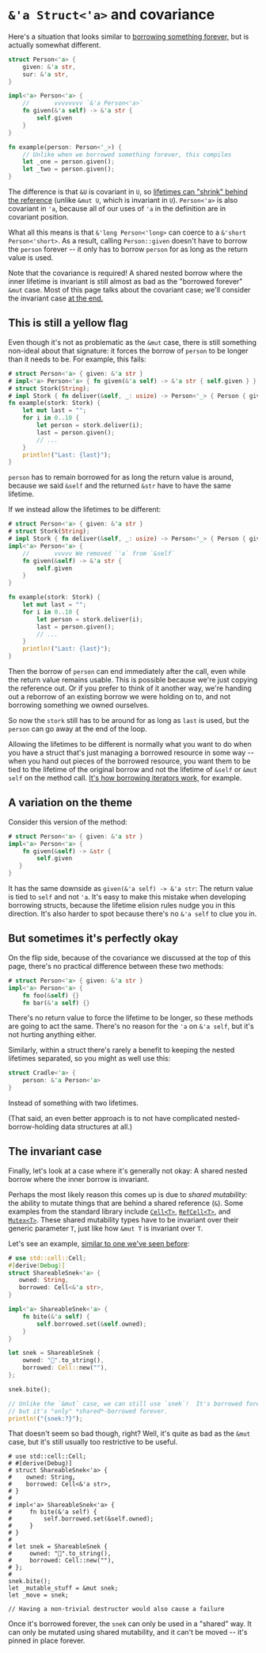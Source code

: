 # `&'a Struct<'a>` and covariance

Here's a situation that looks similar to [borrowing something forever,](./pf-borrow-forever.md)
but is actually somewhat different.

```rust
struct Person<'a> {
    given: &'a str,
    sur: &'a str,
}

impl<'a> Person<'a> {
    //       vvvvvvvv `&'a Person<'a>`
    fn given(&'a self) -> &'a str {
        self.given
    }
}

fn example(person: Person<'_>) {
    // Unlike when we borrowed something forever, this compiles
    let _one = person.given();
    let _two = person.given();
}
```

The difference is that `&U` is covariant in `U`, so
[lifetimes can "shrink" behind the reference](./st-invariance.md)
(unlike `&mut U`, which is invariant in `U`).  `Person<'a>` is also
covariant in `'a`, because all of our uses of `'a` in the definition
are in covariant position.

What all this means is that `&'long Person<'long>` can coerce to
a `&'short Person<'short>`.  As a result, calling `Person::given`
doesn't have to borrow the `person` forever -- it only has to borrow
`person` for as long as the return value is used.

Note that the covariance is required!  A shared nested borrow where
the inner lifetime is invariant is still almost as bad as the
"borrowed forever" `&mut` case.  Most of this page talks about the
covariant case; we'll consider the invariant case [at the end.](#the-invariant-case)

## This is still a yellow flag

Even though it's not as problematic as the `&mut` case, there is
still something non-ideal about that signature: it forces the
borrow of `person` to be longer than it needs to be.  For example,
this fails:
```rust
# struct Person<'a> { given: &'a str }
# impl<'a> Person<'a> { fn given(&'a self) -> &'a str { self.given } }
# struct Stork(String);
# impl Stork { fn deliver(&self, _: usize) -> Person<'_> { Person { given: &self.0 } } }
fn example(stork: Stork) {
    let mut last = "";
    for i in 0..10 {
        let person = stork.deliver(i);
        last = person.given();
        // ...
    }
    println!("Last: {last}");
}
```

`person` has to remain borrowed for as long the return value is around,
because we said `&self` and the returned `&str` have to have the same
lifetime.

If we instead allow the lifetimes to be different:
```rust
# struct Person<'a> { given: &'a str }
# struct Stork(String);
# impl Stork { fn deliver(&self, _: usize) -> Person<'_> { Person { given: &self.0 } } }
impl<'a> Person<'a> {
    //       vvvvv We removed `'a` from `&self`
    fn given(&self) -> &'a str {
        self.given
    }
}

fn example(stork: Stork) {
    let mut last = "";
    for i in 0..10 {
        let person = stork.deliver(i);
        last = person.given();
        // ...
    }
    println!("Last: {last}");
}
```
Then the borrow of `person` can end immediately after the call, even
while the return value remains usable.  This is possible because we're
just copying the reference out.  Or if you prefer to think of it another
way, we're handing out a reborrow of an existing borrow we were holding
on to, and not borrowing something we owned ourselves.

So now the `stork` still has to be around for as long as `last` is used,
but the `person` can go away at the end of the loop.

Allowing the lifetimes to be different is normally what you want to do
when you have a struct that's just managing a borrowed resource in some
way -- when you hand out pieces of the borrowed resource, you want them
to be tied to the lifetime of the original borrow and not the lifetime of
`&self` or `&mut self` on the method call. [It's how borrowing iterators
work,](https://doc.rust-lang.org/std/slice/struct.Iter.html#impl-Iterator-for-Iter%3C'a,+T%3E)
for example.

## A variation on the theme

Consider this version of the method:
```rust
# struct Person<'a> { given: &'a str }
impl<'a> Person<'a> {
    fn given(&self) -> &str {
        self.given
   }
}
```

It has the same downside as `given(&'a self) -> &'a str`: The return
value is tied to `self` and not `'a`.  It's easy to make this mistake
when developing borrowing structs, because the lifetime elision rules
nudge you in this direction.  It's also harder to spot because there's
no `&'a self` to clue you in.

## But sometimes it's perfectly okay

On the flip side, because of the covariance we discussed at the top of
this page, there's no practical difference between these two methods:
```rust
# struct Person<'a> { given: &'a str }
impl<'a> Person<'a> {
    fn foo(&self) {}
    fn bar(&'a self) {}
```

There's no return value to force the lifetime to be longer, so these
methods are going to act the same.  There's no reason for the `'a`
on `&'a self`, but it's not hurting anything either.

Similarly, within a struct there's rarely a benefit to keeping the
nested lifetimes separated, so you might as well use this:
```rust
struct Cradle<'a> {
    person: &'a Person<'a>
}
```
Instead of something with two lifetimes.

(That said, an even better approach is to not have complicated nested-borrow-holding data structures at all.)

## The invariant case

Finally, let's look at a case where it's generally not okay:
A shared nested borrow where the inner borrow is invariant.

Perhaps the most likely reason this comes up is due to *shared mutability:* the ability
to mutate things that are behind a shared reference (`&`).  Some examples from the
standard library include [`Cell<T>`](https://doc.rust-lang.org/std/cell/struct.Cell.html),
[`RefCell<T>`](https://doc.rust-lang.org/std/cell/struct.RefCell.html), and
[`Mutex<T>`](https://doc.rust-lang.org/std/sync/struct.Mutex.html).  These
shared mutability types have to be invariant over their generic parameter `T`,
just like how `&mut T` is invariant over `T`.

Let's see an example, [similar to one we've seen before](./pf-meta.md):
```rust
# use std::cell::Cell;
#[derive(Debug)]
struct ShareableSnek<'a> {
   owned: String,
   borrowed: Cell<&'a str>,
}

impl<'a> ShareableSnek<'a> {
    fn bite(&'a self) {
        self.borrowed.set(&self.owned);
    }
}

let snek = ShareableSnek {
    owned: "🐍".to_string(),
    borrowed: Cell::new(""),
};

snek.bite();

// Unlike the `&mut` case, we can still use `snek`!  It's borrowed forever,
// but it's "only" *shared*-borrowed forever.
println!("{snek:?}");
```

That doesn't seem so bad though, right?  Well, it's quite as bad as the `&mut`
case, but it's still usually too restrictive to be useful.
```rust,compile_fail
# use std::cell::Cell;
# #[derive(Debug)]
# struct ShareableSnek<'a> {
#    owned: String,
#    borrowed: Cell<&'a str>,
# }
#
# impl<'a> ShareableSnek<'a> {
#     fn bite(&'a self) {
#         self.borrowed.set(&self.owned);
#     }
# }
#
# let snek = ShareableSnek {
#     owned: "🐍".to_string(),
#     borrowed: Cell::new(""),
# };
#
snek.bite();
let _mutable_stuff = &mut snek;
let _move = snek;

// Having a non-trivial destructor would also cause a failure
```
Once it's borrowed forever, the `snek` can only be used in a "shared" way.
It can only be mutated using shared mutability, and it can't be moved --
it's pinned in place forever.

